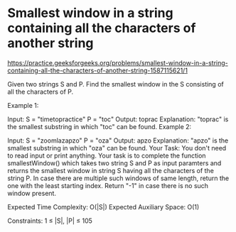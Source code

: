 # Smallest window in a string containing all the characters of another string


https://practice.geeksforgeeks.org/problems/smallest-window-in-a-string-containing-all-the-characters-of-another-string-1587115621/1



Given two strings S and P. Find the smallest window in the S consisting of all the characters of P.

Example 1:

Input:
S = "timetopractice"
P = "toc"
Output: 
toprac
Explanation: "toprac" is the smallest
substring in which "toc" can be found.
Example 2:

Input:
S = "zoomlazapzo"
P = "oza"
Output: 
apzo
Explanation: "apzo" is the smallest 
substring in which "oza" can be found.
Your Task:
You don't need to read input or print anything. Your task is to complete the function smallestWindow() which takes two string S and P as input paramters and returns the smallest window in string S having all the characters of the string P. In case there are multiple such windows of same length, return the one with the least starting index. Return "-1" in case there is no such window present. 

Expected Time Complexity: O(|S|)
Expected Auxiliary Space: O(1)

Constraints: 
1 ≤ |S|, |P| ≤ 105
